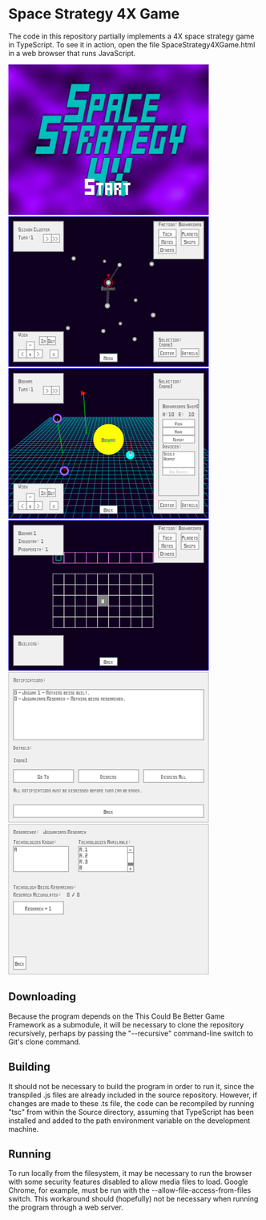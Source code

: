 Space Strategy 4X Game
======================

The code in this repository partially implements a 4X space strategy game in TypeScript.  To see it in action, open the file SpaceStrategy4XGame.html in a web browser that runs JavaScript.

<img src="Screenshots/Screenshot-Title.png" />
<img src="Screenshots/Screenshot-Cluster.png" />
<img src="Screenshots/Screenshot-Solar_System.png" />
<img src="Screenshots/Screenshot-Planet.png" />
<img src="Screenshots/Screenshot-Notifications.png" />
<img src="Screenshots/Screenshot-Research.png" />


Downloading
-----------

Because the program depends on the This Could Be Better Game Framework as a submodule, it will be necessary to clone the repository recursively, perhaps by passing the "--recursive" command-line switch to Git's clone command.


Building
--------
It should not be necessary to build the program in order to run it, since the transpiled .js files are already included in the source repository.  However, if changes are made to these .ts file, the code can be recompiled by running "tsc" from within the Source directory, assuming that TypeScript has been installed and added to the path environment variable on the development machine.


Running
-------

To run locally from the filesystem, it may be necessary to run the browser with some security features disabled to allow media files to load.  Google Chrome, for example, must be run with the --allow-file-access-from-files switch.  This workaround should (hopefully) not be necessary when running the program through a web server.

